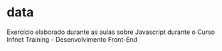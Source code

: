# data
Exercício elaborado durante as aulas sobre Javascript durante o Curso Infnet Training - Desenvolvimento Front-End
